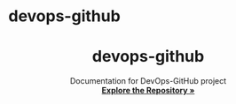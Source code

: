 # devops-github
<a name="readme-top"></a>

<h1 align="center">devops-github</h1>

<p align="center">
    Documentation for DevOps-GitHub project
    <br />
    <a href="https://github.com/trap69/devops-github"><strong>Explore the Repository »</strong></a>
    <br />
</p>